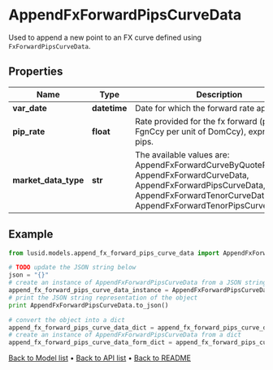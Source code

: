 # AppendFxForwardPipsCurveData

Used to append a new point to an FX curve defined using `FxForwardPipsCurveData`.

## Properties
Name | Type | Description | Notes
------------ | ------------- | ------------- | -------------
**var_date** | **datetime** | Date for which the forward rate applies. | 
**pip_rate** | **float** | Rate provided for the fx forward (price in FgnCcy per unit of DomCcy), expressed in pips. | 
**market_data_type** | **str** | The available values are: AppendFxForwardCurveByQuoteReference, AppendFxForwardCurveData, AppendFxForwardPipsCurveData, AppendFxForwardTenorCurveData, AppendFxForwardTenorPipsCurveData | 

## Example

```python
from lusid.models.append_fx_forward_pips_curve_data import AppendFxForwardPipsCurveData

# TODO update the JSON string below
json = "{}"
# create an instance of AppendFxForwardPipsCurveData from a JSON string
append_fx_forward_pips_curve_data_instance = AppendFxForwardPipsCurveData.from_json(json)
# print the JSON string representation of the object
print AppendFxForwardPipsCurveData.to_json()

# convert the object into a dict
append_fx_forward_pips_curve_data_dict = append_fx_forward_pips_curve_data_instance.to_dict()
# create an instance of AppendFxForwardPipsCurveData from a dict
append_fx_forward_pips_curve_data_form_dict = append_fx_forward_pips_curve_data.from_dict(append_fx_forward_pips_curve_data_dict)
```
[Back to Model list](../README.md#documentation-for-models) &#8226; [Back to API list](../README.md#documentation-for-api-endpoints) &#8226; [Back to README](../README.md)


